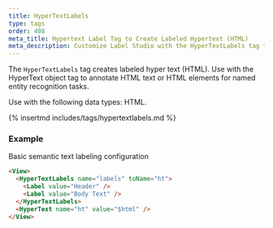 ```yaml
---
title: HyperTextLabels
type: tags
order: 408
meta_title: Hypertext Label Tag to Create Labeled Hypertext (HTML)
meta_description: Customize Label Studio with the HyperTextLabels tag to label hypertext (HTML) for machine learning and data science projects.
---
```


The `HyperTextLabels` tag creates labeled hyper text (HTML). Use with the HyperText object tag to annotate HTML text or HTML elements for named entity recognition tasks.

Use with the following data types: HTML.

{% insertmd includes/tags/hypertextlabels.md %}

### Example

Basic semantic text labeling configuration

```html
<View>
  <HyperTextLabels name="labels" toName="ht">
    <Label value="Header" />
    <Label value="Body Text" />
  </HyperTextLabels>
  <HyperText name="ht" value="$html" />
</View>
```
